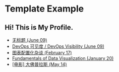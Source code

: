 # Template Example

## Hi! This is My Profile.

  - [无标题 (June 09)](https://yuque.com/luchen/miscellaneous/uid6v2)
  - [DevOps 可见度 / DevOps Visibility (June 09)](https://yuque.com/luchen/miscellaneous/wxz0g3)
  - [图表配置化杂谈 (February 17)](https://yuque.com/luchen/miscellaneous/boyb7l)
  - [Fundamentals of Data Visualization (January 20)](https://yuque.com/luchen/miscellaneous/qukur4)
  - [[电影] 大佛普拉斯 (May 14)](https://yuque.com/luchen/miscellaneous/emzgx3)
